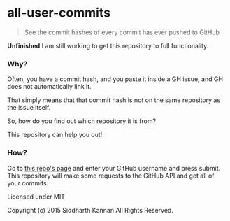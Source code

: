 # all-user-commits

> See the commit hashes of every commit has ever pushed to GitHub

**Unfinished** I am still working to get this repository to full functionality.

### Why?

Often, you have a commit hash, and you paste it inside a GH issue, and GH does not automatically link it.

That simply means that that commit hash is not on the same repository as the issue itself.

So, how do you find out which repository it is from?

This repository can help you out!

### How?

Go to [this repo's page](http://icyflame.github.io/all-user-commits/) and enter your GitHub username
and press submit. This repository will make some requests to the GitHub API and get all of your commits.

Licensed under MIT

Copyright (c) 2015 Siddharth Kannan All Rights Reserved.
